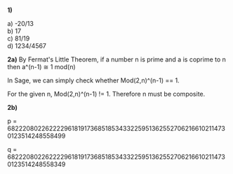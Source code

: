 **1)**

a) -20/13  
b) 17  
c) 81/19  
d) 1234/4567

**2a)**  By Fermat's Little Theorem, if a number n is prime and a is coprime to n then a^(n-1) ≅ 1 mod(n)

In Sage, we can simply check whether Mod(2,n)^(n-1) == 1. 

For the given n, Mod(2,n)^(n-1) != 1.  Therefore n must be composite.



**2b)**

p = 68222080226222296181917368518534332259513625527062166102114730123514248558499

q = 68222080226222296181917368518534332259513625527062166102114730123514248558349
